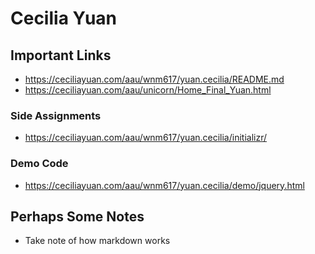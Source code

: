 # Cecilia Yuan

## Important Links

- https://ceciliayuan.com/aau/wnm617/yuan.cecilia/README.md
- https://ceciliayuan.com/aau/unicorn/Home_Final_Yuan.html

### Side Assignments
- https://ceciliayuan.com/aau/wnm617/yuan.cecilia/initializr/

### Demo Code
- https://ceciliayuan.com/aau/wnm617/yuan.cecilia/demo/jquery.html


## Perhaps Some Notes

- Take note of how markdown works

